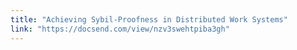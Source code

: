 ```yaml
---
title: "Achieving Sybil-Proofness in Distributed Work Systems"
link: "https://docsend.com/view/nzv3swehtpiba3gh"
---
```


